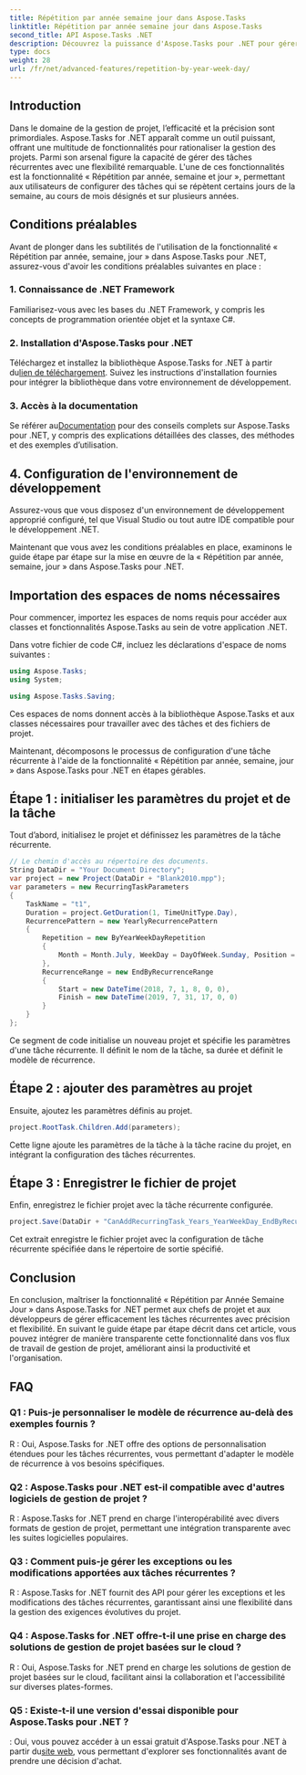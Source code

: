 ```yaml
---
title: Répétition par année semaine jour dans Aspose.Tasks
linktitle: Répétition par année semaine jour dans Aspose.Tasks
second_title: API Aspose.Tasks .NET
description: Découvrez la puissance d'Aspose.Tasks pour .NET pour gérer efficacement les tâches récurrentes. Guide étape par étape pour la mise en œuvre de la fonctionnalité Répétition par année, semaine et jour.
type: docs
weight: 28
url: /fr/net/advanced-features/repetition-by-year-week-day/
---
```

## Introduction

Dans le domaine de la gestion de projet, l’efficacité et la précision sont primordiales. Aspose.Tasks for .NET apparaît comme un outil puissant, offrant une multitude de fonctionnalités pour rationaliser la gestion des projets. Parmi son arsenal figure la capacité de gérer des tâches récurrentes avec une flexibilité remarquable. L'une de ces fonctionnalités est la fonctionnalité « Répétition par année, semaine et jour », permettant aux utilisateurs de configurer des tâches qui se répètent certains jours de la semaine, au cours de mois désignés et sur plusieurs années.

## Conditions préalables

Avant de plonger dans les subtilités de l'utilisation de la fonctionnalité « Répétition par année, semaine, jour » dans Aspose.Tasks pour .NET, assurez-vous d'avoir les conditions préalables suivantes en place :

### 1. Connaissance de .NET Framework

Familiarisez-vous avec les bases du .NET Framework, y compris les concepts de programmation orientée objet et la syntaxe C#.

### 2. Installation d'Aspose.Tasks pour .NET

 Téléchargez et installez la bibliothèque Aspose.Tasks for .NET à partir du[lien de téléchargement](https://releases.aspose.com/tasks/net/). Suivez les instructions d'installation fournies pour intégrer la bibliothèque dans votre environnement de développement.

### 3. Accès à la documentation

 Se référer au[Documentation](https://reference.aspose.com/tasks/net/) pour des conseils complets sur Aspose.Tasks pour .NET, y compris des explications détaillées des classes, des méthodes et des exemples d’utilisation.

## 4. Configuration de l'environnement de développement

Assurez-vous que vous disposez d'un environnement de développement approprié configuré, tel que Visual Studio ou tout autre IDE compatible pour le développement .NET.

Maintenant que vous avez les conditions préalables en place, examinons le guide étape par étape sur la mise en œuvre de la « Répétition par année, semaine, jour » dans Aspose.Tasks pour .NET.


## Importation des espaces de noms nécessaires

Pour commencer, importez les espaces de noms requis pour accéder aux classes et fonctionnalités Aspose.Tasks au sein de votre application .NET.

Dans votre fichier de code C#, incluez les déclarations d'espace de noms suivantes :

```csharp
using Aspose.Tasks;
using System;

using Aspose.Tasks.Saving;

```

Ces espaces de noms donnent accès à la bibliothèque Aspose.Tasks et aux classes nécessaires pour travailler avec des tâches et des fichiers de projet.

Maintenant, décomposons le processus de configuration d'une tâche récurrente à l'aide de la fonctionnalité « Répétition par année, semaine, jour » dans Aspose.Tasks pour .NET en étapes gérables.

## Étape 1 : initialiser les paramètres du projet et de la tâche

Tout d’abord, initialisez le projet et définissez les paramètres de la tâche récurrente.

```csharp
// Le chemin d'accès au répertoire des documents.
String DataDir = "Your Document Directory";
var project = new Project(DataDir + "Blank2010.mpp");
var parameters = new RecurringTaskParameters
{
    TaskName = "t1",
    Duration = project.GetDuration(1, TimeUnitType.Day),
    RecurrencePattern = new YearlyRecurrencePattern
    {
        Repetition = new ByYearWeekDayRepetition
        {
            Month = Month.July, WeekDay = DayOfWeek.Sunday, Position = OrdinalNumber.First
        },
        RecurrenceRange = new EndByRecurrenceRange
        {
            Start = new DateTime(2018, 7, 1, 8, 0, 0),
            Finish = new DateTime(2019, 7, 31, 17, 0, 0)
        }
    }
};
```

Ce segment de code initialise un nouveau projet et spécifie les paramètres d'une tâche récurrente. Il définit le nom de la tâche, sa durée et définit le modèle de récurrence.

## Étape 2 : ajouter des paramètres au projet

Ensuite, ajoutez les paramètres définis au projet.

```csharp
project.RootTask.Children.Add(parameters);
```

Cette ligne ajoute les paramètres de la tâche à la tâche racine du projet, en intégrant la configuration des tâches récurrentes.

## Étape 3 : Enregistrer le fichier de projet

Enfin, enregistrez le fichier projet avec la tâche récurrente configurée.

```csharp
project.Save(DataDir + "CanAddRecurringTask_Years_YearWeekDay_EndByRecurrenceRange_Test.mpp", SaveFileFormat.Mpp);
```

Cet extrait enregistre le fichier projet avec la configuration de tâche récurrente spécifiée dans le répertoire de sortie spécifié.

## Conclusion

En conclusion, maîtriser la fonctionnalité « Répétition par Année Semaine Jour » dans Aspose.Tasks for .NET permet aux chefs de projet et aux développeurs de gérer efficacement les tâches récurrentes avec précision et flexibilité. En suivant le guide étape par étape décrit dans cet article, vous pouvez intégrer de manière transparente cette fonctionnalité dans vos flux de travail de gestion de projet, améliorant ainsi la productivité et l'organisation.

## FAQ

### Q1 : Puis-je personnaliser le modèle de récurrence au-delà des exemples fournis ?

R : Oui, Aspose.Tasks for .NET offre des options de personnalisation étendues pour les tâches récurrentes, vous permettant d'adapter le modèle de récurrence à vos besoins spécifiques.

### Q2 : Aspose.Tasks pour .NET est-il compatible avec d'autres logiciels de gestion de projet ?

R : Aspose.Tasks for .NET prend en charge l'interopérabilité avec divers formats de gestion de projet, permettant une intégration transparente avec les suites logicielles populaires.

### Q3 : Comment puis-je gérer les exceptions ou les modifications apportées aux tâches récurrentes ?

R : Aspose.Tasks for .NET fournit des API pour gérer les exceptions et les modifications des tâches récurrentes, garantissant ainsi une flexibilité dans la gestion des exigences évolutives du projet.

### Q4 : Aspose.Tasks for .NET offre-t-il une prise en charge des solutions de gestion de projet basées sur le cloud ?

R : Oui, Aspose.Tasks for .NET prend en charge les solutions de gestion de projet basées sur le cloud, facilitant ainsi la collaboration et l'accessibilité sur diverses plates-formes.

### Q5 : Existe-t-il une version d'essai disponible pour Aspose.Tasks pour .NET ?

 : Oui, vous pouvez accéder à un essai gratuit d'Aspose.Tasks pour .NET à partir du[site web](https://releases.aspose.com/), vous permettant d'explorer ses fonctionnalités avant de prendre une décision d'achat.